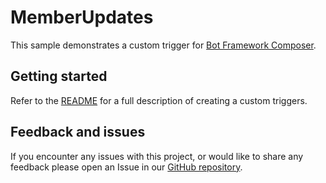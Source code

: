 # MemberUpdates

This sample demonstrates a custom trigger for [Bot Framework Composer](https://docs.microsoft.com/composer).

## Getting started

Refer to the [README](../README.md) for a full description of creating a custom triggers.

## Feedback and issues

If you encounter any issues with this project, or would like to share any feedback please open an Issue in our [GitHub repository](https://github.com/microsoft/botbuilder-samples/issues/new/choose).

